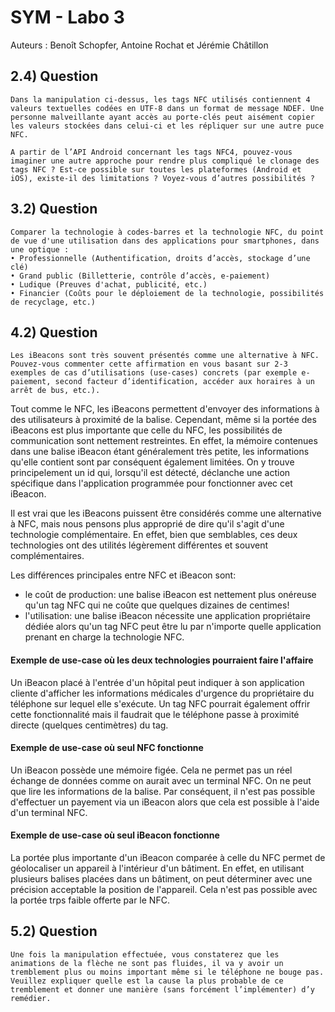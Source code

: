 # SYM - Labo 3

Auteurs : Benoît Schopfer, Antoine Rochat et Jérémie Châtillon

## 2.4) Question

```
Dans la manipulation ci-dessus, les tags NFC utilisés contiennent 4 valeurs textuelles codées en UTF-8 dans un format de message NDEF. Une personne malveillante ayant accès au porte-clés peut aisément copier les valeurs stockées dans celui-ci et les répliquer sur une autre puce NFC. 

A partir de l’API Android concernant les tags NFC4, pouvez-vous imaginer une autre approche pour rendre plus compliqué le clonage des tags NFC ? Est-ce possible sur toutes les plateformes (Android et iOS), existe-il des limitations ? Voyez-vous d’autres possibilités ? 
```



## 3.2) Question

```
Comparer la technologie à codes-barres et la technologie NFC, du point de vue d'une utilisation dans des applications pour smartphones, dans une optique : 
• Professionnelle (Authentification, droits d’accès, stockage d’une clé) 
• Grand public (Billetterie, contrôle d’accès, e-paiement) 
• Ludique (Preuves d'achat, publicité, etc.) 
• Financier (Coûts pour le déploiement de la technologie, possibilités de recyclage, etc.) 
```



## 4.2) Question

```
Les iBeacons sont très souvent présentés comme une alternative à NFC. Pouvez-vous commenter cette affirmation en vous basant sur 2-3 exemples de cas d’utilisations (use-cases) concrets (par exemple e-paiement, second facteur d’identification, accéder aux horaires à un arrêt de bus, etc.).
```

Tout comme le NFC, les iBeacons permettent d'envoyer des informations à des utilisateurs à proximité de la balise. Cependant, même si la portée des iBeacons est plus importante que celle du NFC, les possibilités de communication sont nettement restreintes.
En effet, la mémoire contenues dans une balise iBeacon étant généralement très petite, les informations qu'elle contient sont par conséquent également limitées. On y trouve principelement un id qui, lorsqu'il est détecté, déclanche une action spécifique dans l'application programmée pour fonctionner avec cet iBeacon.

Il est vrai que les iBeacons puissent être considérés comme une alternative à NFC, mais nous pensons plus approprié de dire qu'il s'agit d'une technologie complémentaire. En effet, bien que semblables, ces deux technologies ont des utilités légèrement différentes et souvent complémentaires.

Les différences principales entre NFC et iBeacon sont:

- le coût de production: une balise iBeacon est nettement plus onéreuse qu'un tag NFC qui ne coûte que quelques dizaines de centimes!
- l'utilisation: une balise iBeacon nécessite une application propriétaire dédiée alors qu'un tag NFC peut être lu par n'importe quelle application prenant en charge la technologie NFC.

#### Exemple de use-case où les deux technologies pourraient faire l'affaire

Un iBeacon placé à l'entrée d'un hôpital peut indiquer à son application cliente d'afficher les informations médicales d'urgence du propriétaire du téléphone sur lequel elle s'exécute. Un tag NFC pourrait également offrir cette fonctionnalité mais il faudrait que le téléphone passe à proximité directe (quelques centimètres) du tag.

#### Exemple de use-case où seul NFC fonctionne

Un iBeacon possède une mémoire figée. Cela ne permet pas un réel échange de données comme on aurait avec un terminal NFC. On ne peut que lire les informations de la balise. Par conséquent, il n'est pas possible d'effectuer un payement via un iBeacon alors que cela est possible à l'aide d'un terminal NFC.

#### Exemple de use-case où seul iBeacon fonctionne

La portée plus importante d'un iBeacon comparée à celle du NFC permet de géolocaliser un appareil à l'intérieur d'un bâtiment. En effet, en utilisant plusieurs balises placées dans un bâtiment, on peut déterminer avec une précision acceptable la position de l'appareil. Cela n'est pas possible avec la portée trps faible offerte par le NFC.



## 5.2) Question

```
Une fois la manipulation effectuée, vous constaterez que les animations de la flèche ne sont pas fluides, il va y avoir un tremblement plus ou moins important même si le téléphone ne bouge pas. Veuillez expliquer quelle est la cause la plus probable de ce tremblement et donner une manière (sans forcément l’implémenter) d’y remédier. 
```

